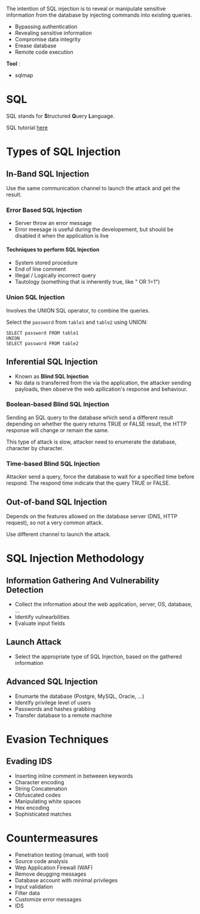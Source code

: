 The intention of SQL injection is to reveal or manipulate sensitive information from the database by injecting 
commands into existing queries.

- Bypassing authentication
- Revealing sensitive information
- Compromise data integrity
- Erease database
- Remote code execution

**Tool** :

- sqlmap

# SQL

SQL stands for **S**tructured **Q**uery **L**anguage.

SQL tutorial [here](https://www.w3schools.com/sql/sql_delete.asp)

# Types of SQL Injection

## In-Band SQL Injection

Use the same communication channel to launch the attack and get the result.

### Error Based SQL Injection

- Server throw an error message
- Error meesage is useful during the developement, but should be disabled it when the application is live

#### Techniques to perform SQL Injection

- System stored procedure
- End of line comment
- Illegal / Logically incorrect query
- Tautology (something that is inherently true, like " OR 1=1")

### Union SQL Injection

Involves the UNION SQL operator, to combine the queries.

Select the `password` from `table1` and `table2` using UNION:

```
SELECT password FROM table1
UNION
SELECT password FROM table2
```

## Inferential SQL Injection

- Known as **Blind SQL Injection**
- No data is transferred from the via the application, the attacker sending payloads, then observe the web apllication's response and behaviour.

### Boolean-based Blind SQL Injection

Sending an SQL query to the database which send a different result depending on whether the query returns TRUE 
or FALSE result, the HTTP response will change or remain the same.

This type of attack is slow, attacker need to enumerate the database, character by character.

### Time-based Blind SQL Injection

Attacker send a query, force the database to wait for a specified time before respond.
The respond time indicate that the query TRUE or FALSE.

## Out-of-band SQL Injection

Depends on the features allowed on the database server (DNS, HTTP request), so not a very common attack. 

Use different channel to launch the attack. 

# SQL Injection Methodology

## Information Gathering And Vulnerability Detection

- Collect the information about the web application, server, OS, database, ...
- Identify vulnearbilities 
- Evaluate input fields

## Launch Attack

- Select the appropriate type of SQL Injection, based on the gathered information

## Advanced SQL Injection

- Enumarte the database (Postgre, MySQL, Oracle, ...)
- Identify privilege level of users
- Passwords and hashes grabbing
- Transfer database to a remote machine

# Evasion Techniques 

## Evading IDS

- Inserting inline comment in betweeen keywords
- Character encoding
- String Concatenation
- Obfuscated codes
- Manipulating white spaces
- Hex encoding
- Sophisticated matches

# Countermeasures

- Penetration testing (manual, with tool)
- Source code analysis
- Wep Application Firewall (WAF)
- Remove deugging messages
- Database account with minimal privileges
- Input validation
- Filter data
- Customize error messages
- IDS
